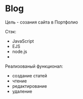 # Blog
Цель - созания сайта в Портфолио

Стэк:
- JavaScript 
-  EJS
- node.js
- 
Реализованый функционал:
- создание статей
- чтение 
- редактирование 
- удаление 
